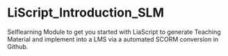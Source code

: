 # LiScript_Introduction_SLM
Selflearning Module to get you started with LiaScript to generate Teaching Material and implement into a LMS via a automated SCORM conversion in Github.
